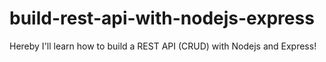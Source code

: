# build-rest-api-with-nodejs-express
Hereby I'll learn how to build a REST API (CRUD) with Nodejs and Express!
